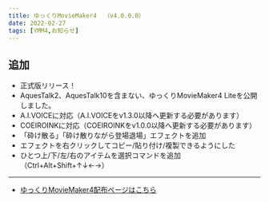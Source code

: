 ```yaml
---
title: ゆっくりMovieMaker4  （v4.0.0.0）
date: 2022-02-27
tags: [YMM4,お知らせ]
---
```

## 追加
- 正式版リリース！
- AquesTalk2、AquesTalk10を含まない、ゆっくりMovieMaker4 Liteを公開しました。
- A.I.VOICEに対応（A.I.VOICEをv1.3.0以降へ更新する必要があります）
- COEIROINKに対応（COEIROINKをv1.0.0以降へ更新する必要があります）
- 「砕け散る」「砕け散りながら登場退場」エフェクトを追加
- エフェクトを右クリックしてコピー/貼り付け/複製できるようにした
- ひとつ上/下/左/右のアイテムを選択コマンドを追加（Ctrl+Alt+Shift+↑↓←→）

---

- [ゆっくりMovieMaker4配布ページはこちら](../index.md)
